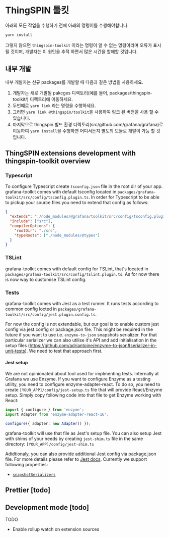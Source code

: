 # ThingSPIN 툴킷

아래의 모든 작업을 수행하기 전에 아래의 명령어를 수행해야합니다.

```bash
yarn install
```

그렇지 않으면 `thingspin-toolkit` 이라는 명령이 알 수 없는 명령이라며 오류가 표시 될 것이며, 개발자는 이 원인을 추적 하면서 많은 시간을 할애할 것입니다.

## 내부 개발

내부 개발자는 신규 packages를 개발할 때 다음과 같은 방법을 사용하세요.

1. 개발자는 새로 개발될 pakcges 디렉토리(예를 들어, packages/thingspin-toolkit/) 디렉토리에 이동하세요.
2. 두번쨰로 `yarn link` 라는 명령을 수행하세요.
3. 그러면 `yarn link @thingspin/toolkit`을 사용하여 링크 된 버전을 사용 할 수 있습니다.
4. 마지막으로 thingspin 빌드 환경 디렉토리(src/github.com/grafana/grafana)로 이동하여 `yarn install`을 수행하면 어디서든지 별도의 모듈로 개발이 가능 할 것입니다.

## ThingSPIN extensions development with thingspin-toolkit overview

### Typescript

To configure Typescript create `tsconfig.json` file in the root dir of your app. grafana-toolkit comes with default tsconfig located in `packages/grafana-toolkit/src/config/tsconfig.plugin.ts`. In order for Typescript to be able to pickup your source files you need to extend that config as follows:

```json
{
  "extends": "./node_modules/@grafana/toolkit/src/config/tsconfig.plugin.json",
  "include": ["src"],
  "compilerOptions": {
    "rootDir": "./src",
    "typeRoots": ["./node_modules/@types"]
  }
}
```

### TSLint

grafana-toolkit comes with default config for TSLint, that's located in `packages/grafana-toolkit/src/config/tslint.plugin.ts`. As for now there is now way to customise TSLint config.

### Tests

grafana-toolkit comes with Jest as a test runner. It runs tests according to common config locted in `packages/grafana-toolkit/src/config/jest.plugin.config.ts`.

For now the config is not extendable, but our goal is to enable custom jest config via jest.config or package.json file. This might be required in the future if you want to use i.e. `enzyme-to-json` snapshots serializer. For that particular serializer we can also utilise it's API and add initialisation in the setup files (<https://github.com/adriantoine/enzyme-to-json#serializer-in-unit-tests>). We need to test that approach first.

#### Jest setup

We are not opinionated about tool used for implmenting tests. Internally at Grafana we use Enzyme. If you want to configure Enzyme as a testing utility, you need to configure enzyme-adapter-react. To do so, you need to create `[YOUR_APP]/config/jest-setup.ts` file that will provide React/Enzyme setup. Simply copy following code into that file to get Enzyme working with React:

```ts
import { configure } from 'enzyme';
import Adapter from 'enzyme-adapter-react-16';

configure({ adapter: new Adapter() });
```

grafana-toolkit will use that file as Jest's setup file. You can also setup Jest with shims of your needs by creating `jest-shim.ts` file in the same directory: `[YOUR_APP]/config/jest-shim.ts`

Adidtionaly, you can also provide additional Jest config via package.json file. For more details please refer to [Jest docs](https://jest-bot.github.io/jest/docs/configuration.html#verbose-boolean). Currently we support following properties:

- [`snapshotSerializers`](https://jest-bot.github.io/jest/docs/configuration.html#snapshotserializers-array-string)

## Prettier [todo]

## Development mode [todo]

TODO

- Enable rollup watch on extension sources
